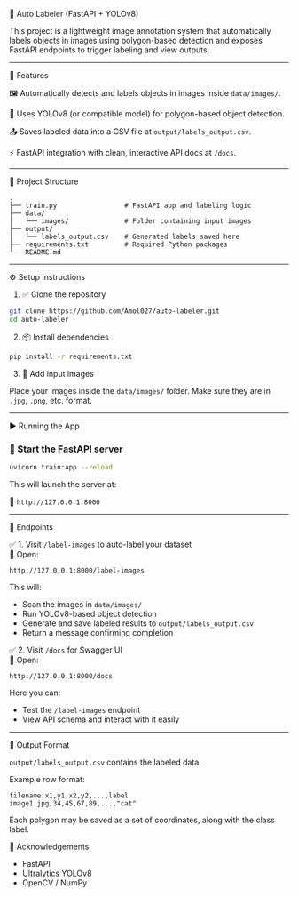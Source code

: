 🧠 Auto Labeler (FastAPI + YOLOv8)

This project is a lightweight image annotation system that automatically labels objects in images using polygon-based detection and exposes FastAPI endpoints to trigger labeling and view outputs.

____________________________________________________________________________________________

🚀 Features

🖼️ Automatically detects and labels objects in images inside `data/images/`.

🧠 Uses YOLOv8 (or compatible model) for polygon-based object detection.

📤 Saves labeled data into a CSV file at `output/labels_output.csv`.

⚡ FastAPI integration with clean, interactive API docs at `/docs`.

____________________________________________________________________________________________

📁 Project Structure

```
.
├── train.py                 # FastAPI app and labeling logic
├── data/
│   └── images/              # Folder containing input images
├── output/
│   └── labels_output.csv    # Generated labels saved here
├── requirements.txt         # Required Python packages
└── README.md
```

____________________________________________________________________________________________

⚙️ Setup Instructions

1. ✅ Clone the repository

```bash
git clone https://github.com/Amol027/auto-labeler.git
cd auto-labeler
```

2. 📦 Install dependencies

```bash
pip install -r requirements.txt
```

3. 📂 Add input images

Place your images inside the `data/images/` folder. Make sure they are in `.jpg`, `.png`, etc. format.

_______________________________________________________________________________________________

▶️ Running the App

### 🔌 Start the FastAPI server

```bash
uvicorn train:app --reload
```

This will launch the server at:

📍 `http://127.0.0.1:8000`

____________________________________________________________________________________________

📌 Endpoints

✅ 1. Visit `/label-images` to auto-label your dataset  
🔗 Open:

```
http://127.0.0.1:8000/label-images
```

This will:

- Scan the images in `data/images/`
- Run YOLOv8-based object detection
- Generate and save labeled results to `output/labels_output.csv`
- Return a message confirming completion

✅ 2. Visit `/docs` for Swagger UI  
🔗 Open:

```
http://127.0.0.1:8000/docs
```

Here you can:

- Test the `/label-images` endpoint
- View API schema and interact with it easily

________________________________________________________________________________________

📝 Output Format

`output/labels_output.csv` contains the labeled data.

Example row format:

```
filename,x1,y1,x2,y2,...,label
image1.jpg,34,45,67,89,...,"cat"
```

Each polygon may be saved as a set of coordinates, along with the class label.

🙌 Acknowledgements

- FastAPI
- Ultralytics YOLOv8
- OpenCV / NumPy

